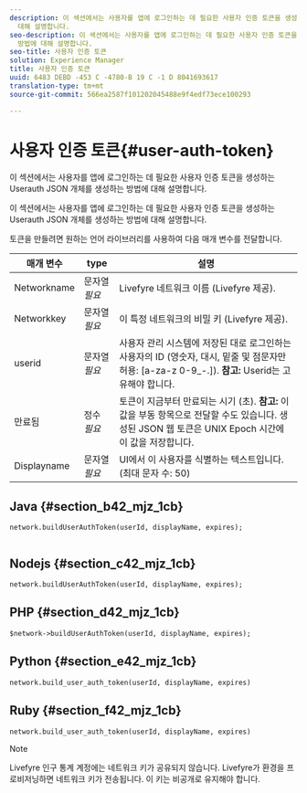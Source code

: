 ```yaml
---
description: 이 섹션에서는 사용자를 앱에 로그인하는 데 필요한 사용자 인증 토큰을 생성하는 Userauth JSON 개체를 생성하는 방법에
  대해 설명합니다.
seo-description: 이 섹션에서는 사용자를 앱에 로그인하는 데 필요한 사용자 인증 토큰을 생성하는 Userauth JSON 개체를 생성하는
  방법에 대해 설명합니다.
seo-title: 사용자 인증 토큰
solution: Experience Manager
title: 사용자 인증 토큰
uuid: 6483 DEBD -453 C -4780-B 19 C -1 D 8041693617
translation-type: tm+mt
source-git-commit: 566ea2587f101202045488e9f4edf73ece100293

---
```



# 사용자 인증 토큰{#user-auth-token}

이 섹션에서는 사용자를 앱에 로그인하는 데 필요한 사용자 인증 토큰을 생성하는 Userauth JSON 개체를 생성하는 방법에 대해 설명합니다.

이 섹션에서는 사용자를 앱에 로그인하는 데 필요한 사용자 인증 토큰을 생성하는 Userauth JSON 개체를 생성하는 방법에 대해 설명합니다.

토큰을 만들려면 원하는 언어 라이브러리를 사용하여 다음 매개 변수를 전달합니다.

| 매개 변수 | type | 설명 |
|---|---|---|
| Networkname | 문자열 *필요* | Livefyre 네트워크 이름 (Livefyre 제공). |
| Networkkey | 문자열 *필요* | 이 특정 네트워크의 비밀 키 (Livefyre 제공). |
| userid | 문자열 *필요* | 사용자 관리 시스템에 저장된 대로 로그인하는 사용자의 ID (영숫자, 대시, 밑줄 및 점문자만 허용: [a-za-z 0-9_-.]). **참고:** Userid는 고유해야 합니다. |
| 만료됨 | 정수 *필요* | 토큰이 지금부터 만료되는 시기 (초). **참고:** 이 값을 부동 항목으로 전달할 수도 있습니다. 생성된 JSON 웹 토큰은 UNIX Epoch 시간에 이 값을 저장합니다. |
| Displayname | 문자열 *필요* | UI에서 이 사용자를 식별하는 텍스트입니다. (최대 문자 수: 50) |

## Java {#section_b42_mjz_1cb}

```
network.buildUserAuthToken(userId, displayName, expires); 
 
```

## Nodejs {#section_c42_mjz_1cb}

```
network.buildUserAuthToken(userId, displayName, expires); 
```

## PHP {#section_d42_mjz_1cb}

```
$network->buildUserAuthToken(userId, displayName, expires); 
```

## Python {#section_e42_mjz_1cb}

```
network.build_user_auth_token(userId, displayName, expires) 
```

## Ruby {#section_f42_mjz_1cb}

```
network.build_user_auth_token(userId, displayName, expires) 
```

>[!NOTE]
>
>Livefyre 인구 통계 계정에는 네트워크 키가 공유되지 않습니다. Livefyre가 환경을 프로비저닝하면 네트워크 키가 전송됩니다. 이 키는 비공개로 유지해야 합니다.

